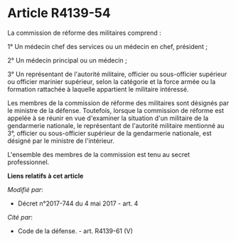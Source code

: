 # Article R4139-54

La commission de réforme des militaires comprend :

1° Un médecin chef des services ou un médecin en chef, président ;

2° Un médecin principal ou un médecin ;

3° Un représentant de l'autorité militaire, officier ou sous-officier supérieur ou officier marinier supérieur, selon la
catégorie et la force armée ou la formation rattachée à laquelle appartient le militaire intéressé.

Les membres de la commission de réforme des militaires sont désignés par le ministre de la défense. Toutefois, lorsque la
commission de réforme est appelée à se réunir en vue d'examiner la situation d'un militaire de la gendarmerie nationale, le
représentant de l'autorité militaire mentionné au 3°, officier ou sous-officier supérieur de la gendarmerie nationale, est
désigné par le ministre de l'intérieur.

L'ensemble des membres de la commission est tenu au secret professionnel.

**Liens relatifs à cet article**

_Modifié par_:

  - Décret n°2017-744 du 4 mai 2017 - art. 4

_Cité par_:

  - Code de la défense. - art. R4139-61 (V)
